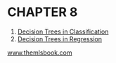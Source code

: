 # CHAPTER 8
<!-- 
In the previous chapter [] was presented. This chapter focuses on []. -->


1. [Decision Trees in Classification](https://code.themlsbook.com/chapter8/decision_tree_classifier.html)
2. [Decision Trees in Regression](https://code.themlsbook.com/chapter8/decision_tree_regressor.html)


www.themlsbook.com
